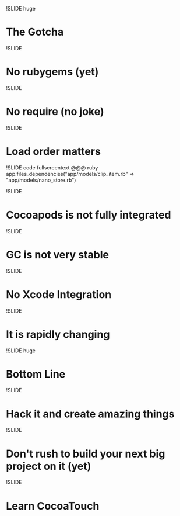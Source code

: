 !SLIDE huge
# The Gotcha

!SLIDE
# No <span class='hl'>rubygems</span> (yet)

!SLIDE
# No <span class='hl'>require</span> (no joke)

!SLIDE
# Load order matters

!SLIDE code fullscreentext
    @@@ ruby
    app.files_dependencies("app/models/clip_item.rb" => 
      "app/models/nano_store.rb")

!SLIDE
# Cocoapods is not fully integrated

!SLIDE
# GC is not very stable

!SLIDE
# No Xcode Integration

!SLIDE
# It is rapidly changing

!SLIDE huge
# Bottom Line

!SLIDE
# Hack it and create amazing things

!SLIDE
# Don't rush to build your next big project on it (yet)

!SLIDE
# Learn CocoaTouch



